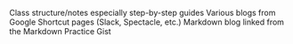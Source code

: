 Class structure/notes especially step-by-step guides
Various blogs from Google
Shortcut pages (Slack, Spectacle, etc.)
Markdown blog linked from the Markdown Practice Gist
